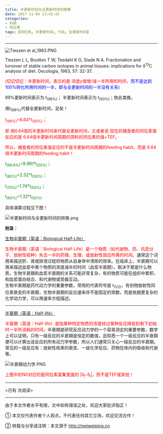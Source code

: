 ```yaml
---
title: 半更新时间与全更新时间的换算
date: 2017-11-04 13:43:43
categories: 
- 科研
- 同位素
tags: [同位素, 半更新时间, t50, 全更新时间]
---
```


---

![Tieszen et al_1983.PNG](https://i.loli.net/2017/10/06/59d701142c40b.png)

Tieszen L L, Boutton T W, Tesdahl K G, Slade N A. Fractionation and turnover of stable carbon isotopes in animal tissues: implications for δ<sup>13</sup>C analysis of diet. Oecologia, 1983, 57: 32-37.

<font color=red>(切记切记：半更新时间，表示的是 浓度y值增/减一半所用的时间，</font><font color=blue>而不是达到100%转化所用时间的一半，即与全更新时间的一半没有关系)</font>

99%更新时间表示为 t<sub>(99%)</sub>；
半更新时间表示为  t<sub>(50%)</sub>；依此类推。

用t<sub>(99%)</sub>代替全更新时间，足矣！

<!-- more -->


<font color=red>t<sub>(99%)</sub>=6.64\*t<sub>(50%)</sub>；<br>

即 用6.64倍的半更新时间来代替全更新时间，又或者说 现在的捕食者的同位素值反应的是 6.64倍半更新时间周期的饵料的同位素的值+TEF。

所以，捕食者的同位素值反应的不是半更新时间周期的feeding habit，而是 6.64倍半更新时间周期的feeding habit！</font>

<font color=green>
t<sub>(99.9%)</sub>=9.96\*t<sub>(50%)</sub>；

t<sub>(80%)</sub>=2.32\*t<sub>(50%)</sub>；

t<sub>(70%)</sub>=1.74\*t<sub>(50%)</sub>；

t<sub>(60%)</sub>=1.32\*t<sub>(50%)</sub>.</font>

具体演算过程见下图！

<!-- more -->

![半更新时间与全更新时间的转换.png](https://i.loli.net/2017/11/04/59fd44dc22215.png)


**附录：**


[生物半衰期（英语：Biological Half-Life）](https://zh.wikipedia.org/wiki/%E7%94%9F%E7%89%A9%E5%8D%8A%E8%A1%B0%E6%9C%9F)

<font color=red>生物半衰期（英语：Biological Half-Life）是一个物质（如代谢物、药、讯息分子、放射性核种）失去一半的药理、生理、或放射性效应所需的时间。</font>通常这个词用来描述肝、肾或排泄过程将物质从自身体中清除的效率。在临床上，半衰期可以用来描述血浆中某个物质的浓度减半的时间（血浆半衰期）。取决于那是什么物质，生物半衰期和血浆半衰期的关系可能非常复杂，有的物质可能在组织中累积、和血浆蛋白结合、和代谢物或受器互动。<br>
生物半衰期是药代动力学的重要参数，常用的代表符号是 t<sub>(1/2)</sub>，有别物放射性同位素衰变的半衰期，生物半衰期的反应速率并不是固定的常数，而是依据更复杂的化学动力学，可以用速率方程描述。

---

[半衰期（英语：Half-life）](https://zh.wikipedia.org/wiki/%E5%8D%8A%E8%A1%B0%E6%9C%9F)

<font color=red>半衰期（英语：Half-life）是指某种特定物质的浓度经过某种反应降低到剩下初始时一半所消耗的时间，</font>半衰期是研究反应动力学的一个容易测定的重要参数，数学上可以证明，只有一级反应的半衰期是恒定的数值，且知悉一个一级反应的半衰期便可以计算出该反应的所有动力学参数，所以人们通常只关心一级反应的半衰期。常见的一级反应有：放射性核素的衰变、一级化学反应、药物在体内的吸收和代谢等。

![半衰期动力学.PNG](https://i.loli.net/2017/11/04/59fd48510f7a0.png)

<font color=red>上图中的N0对应的是同位素富集里面的 |δ<sub>f</sub>-δ<sub>i</sub>|，而不是TEF或其他！</font>



---

<span id="busuanzi_container_page_pv">
<已有 <span id="busuanzi_value_page_pv"></span> 次阅读>
</span>

---


由于本文作者水平有限，文中如有错误之处，欢迎大家批评指正！

① 本文仅代表作者个人观点，不代表任何其它立场，欢迎交流合作！

② 转载与分享请注明：本文源于 http://meiweiping.cn